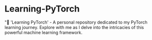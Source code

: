 # Learning-PyTorch
"🚀 'Learning PyTorch' - A personal repository dedicated to my PyTorch learning journey. Explore with me as I delve into the intricacies of this powerful machine learning framework.
